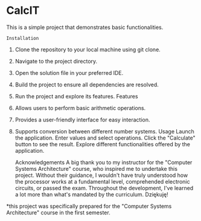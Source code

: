 # CalcIT
This is a simple project that demonstrates basic functionalities.

    Installation
1. Clone the repository to your local machine using git clone.
2. Navigate to the project directory.
3. Open the solution file in your preferred IDE.
4. Build the project to ensure all dependencies are resolved.
5. Run the project and explore its features.
    Features
1. Allows users to perform basic arithmetic operations.
2. Provides a user-friendly interface for easy interaction.
3. Supports conversion between different number systems.
    Usage
Launch the application.
Enter values and select operations.
Click the "Calculate" button to see the result.
Explore different functionalities offered by the application.

    Acknowledgements
 A big thank you to my instructor for the "Computer Systems Architecture" course,
 who inspired me to undertake this project. Without their guidance, I wouldn't
 have truly understood how the processor works at a fundamental level, comprehended
 electronic circuits, or passed the exam. Throughout the development, I've learned
 a lot more than what's mandated by the curriculum. Dziękuję!


*this project was specifically prepared for the "Computer Systems Architecture" course in the first semester.
